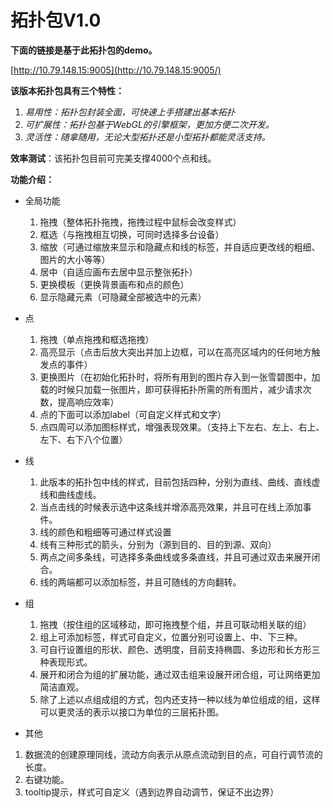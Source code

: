 # 拓扑包V1.0

**下面的链接是基于此拓扑包的demo。**

[http://10.79.148.15:9005](http://10.79.148.15:9005/)

**该版本拓扑包具有三个特性：**

1. *易用性：拓扑包封装全面，可快速上手搭建出基本拓扑*
2. *可扩展性：拓扑包基于WebGL的引擎框架，更加方便二次开发。*
3. *灵活性：随拿随用，无论大型拓扑还是小型拓扑都能灵活支持。*

**效率测试**：该拓扑包目前可完美支撑4000个点和线。

**功能介绍：**

- 全局功能

   1. 拖拽（整体拓扑拖拽，拖拽过程中鼠标会改变样式）
   2. 框选（与拖拽相互切换，可同时选择多台设备）
   3. 缩放（可通过缩放来显示和隐藏点和线的标签，并自适应更改线的粗细、图片的大小等等）
   4. 居中（自适应画布去居中显示整张拓扑）
   5. 更换模板（更换背景画布和点的颜色）
   6. 显示隐藏元素（可隐藏全部被选中的元素）

- 点

   1. 拖拽（单点拖拽和框选拖拽）
   2. 高亮显示（点击后放大突出并加上边框，可以在高亮区域内的任何地方触发点的事件）
   3. 更换图片（在初始化拓扑时，将所有用到的图片存入到一张雪碧图中，加载的时候只加载一张图片，即可获得拓扑所需的所有图片，减少请求次数，提高响应效率）
   4. 点的下面可以添加label（可自定义样式和文字）
   5. 点四周可以添加图标样式，增强表现效果。（支持上下左右、左上、右上、左下、右下八个位置）

- 线

   1. 此版本的拓扑包中线的样式，目前包括四种，分别为直线、曲线、直线虚线和曲线虚线。
   2. 当点击线的时候表示选中这条线并增添高亮效果，并且可在线上添加事件。
   3. 线的颜色和粗细等可通过样式设置
   4. 线有三种形式的箭头，分别为（源到目的、目的到源、双向）
   5. 两点之间多条线，可选择多条曲线或多条直线，并且可通过双击来展开闭合。
   6. 线的两端都可以添加标签，并且可随线的方向翻转。

- 组

   1. 拖拽（按住组的区域移动，即可拖拽整个组，并且可联动相关联的组）
   2. 组上可添加标签，样式可自定义，位置分别可设置上、中、下三种。
   3. 可自行设置组的形状、颜色、透明度，目前支持椭圆、多边形和长方形三种表现形式。
   4. 展开和闭合为组的扩展功能，通过双击组来设展开闭合组，可让网络更加简洁直观。
   5. 除了上述以点组成组的方式，包内还支持一种以线为单位组成的组，这样可以更灵活的表示以接口为单位的三层拓扑图。

- 其他

1. 数据流的创建原理同线，流动方向表示从原点流动到目的点，可自行调节流的长度。
2. 右键功能。
3. tooltip提示，样式可自定义（遇到边界自动调节，保证不出边界）